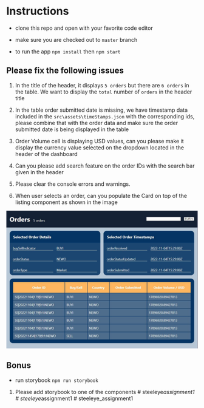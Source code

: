 # Instructions

- clone this repo and open with your favorite code editor

- make sure you are checked out to `master` branch

- to run the app `npm install` then `npm start`

## Please fix the following issues

1.  In the title of the header, it displays `5 orders` but there are `6 orders` in the table. We want to display the `total` number of `orders` in the header title

2.  In the table order submitted date is missing, we have timestamp data included in the `src\assets\timeStamps.json` with the corresponding ids, please combine that with the order data and make sure the order submitted date is being displayed in the table

3.  Order Volume cell is displaying USD values, can you please make it display the currency value selected on the dropdown located in the header of the dashboard

4.  Can you please add search feature on the order IDs with the search bar given in the header

5.  Please clear the console errors and warnings.

6.  When user selects an order, can you populate the Card on top of the listing component as shown in the image

![alt text](dashboard.JPG)

## Bonus

- run storybook `npm run storybook`

1. Please add storybook to one of the components
#   s t e e l e y e _ a s s i g n m e n t 1 
 
 #   s t e e l e y e _ a s s i g n m e n t 1 
 
 #   s t e e l e y e _ a s s i g n m e n t 1 
 
 